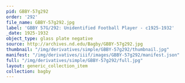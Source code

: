 ```yaml
---
pid: GBBY-57g292
order: '292'
file_name: GBBY-57g292.jpg
label: 'GBBY 57G/292: Unidentified Football Player - c1925-1932'
_date: 1925-1932
object_type: glass plate negative
source: http://archives.nd.edu/Bagby/GBBY-57g292.jpg
thumbnail: "/img/derivatives/simple/GBBY-57g292/thumbnail.jpg"
manifest: "/img/derivatives/iiif/images/GBBY-57g292/manifest.json"
full: "/img/derivatives/simple/GBBY-57g292/full.jpg"
layout: generic_collection_item
collection: bagby
---
```

